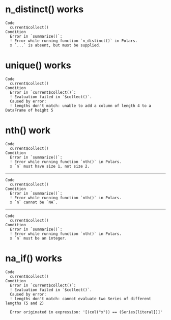 # n_distinct() works

    Code
      current$collect()
    Condition
      Error in `summarize()`:
      ! Error while running function `n_distinct()` in Polars.
      x `...` is absent, but must be supplied.

# unique() works

    Code
      current$collect()
    Condition
      Error in `current$collect()`:
      ! Evaluation failed in `$collect()`.
      Caused by error:
      ! lengths don't match: unable to add a column of length 4 to a DataFrame of height 5

# nth() work

    Code
      current$collect()
    Condition
      Error in `summarize()`:
      ! Error while running function `nth()` in Polars.
      x `n` must have size 1, not size 2.

---

    Code
      current$collect()
    Condition
      Error in `summarize()`:
      ! Error while running function `nth()` in Polars.
      x `n` cannot be `NA`.

---

    Code
      current$collect()
    Condition
      Error in `summarize()`:
      ! Error while running function `nth()` in Polars.
      x `n` must be an integer.

# na_if() works

    Code
      current$collect()
    Condition
      Error in `current$collect()`:
      ! Evaluation failed in `$collect()`.
      Caused by error:
      ! lengths don't match: cannot evaluate two Series of different lengths (5 and 2)
      
      Error originated in expression: '[(col("x")) == (Series[literal])]'

